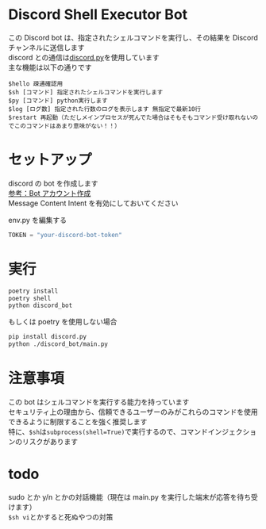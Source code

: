 # Discord Shell Executor Bot

この Discord bot は、指定されたシェルコマンドを実行し、その結果を Discord チャンネルに送信します  
discord との通信は[discord.py](https://discordpy.readthedocs.io/ja/latest/index.html#)を使用しています  
主な機能は以下の通りです

```
$hello 疎通確認用
$sh [コマンド] 指定されたシェルコマンドを実行します
$py [コマンド] python実行します
$log [ログ数] 指定された行数のログを表示します 無指定で最新10行
$restart 再起動（ただしメインプロセスが死んでた場合はそもそもコマンド受け取れないのでこのコマンドはあまり意味がない！！）
```

# セットアップ

discord の bot を作成します  
[参考：Bot アカウント作成](https://discordpy.readthedocs.io/ja/latest/discord.html)  
Message Content Intent を有効にしておいてください

env.py を編集する

```py
TOKEN = "your-discord-bot-token"
```

# 実行

```sh
poetry install
poetry shell
python discord_bot
```

もしくは poetry を使用しない場合

```sh
pip install discord.py
python ./discord_bot/main.py
```

# 注意事項

この bot はシェルコマンドを実行する能力を持っています  
セキュリティ上の理由から、信頼できるユーザーのみがこれらのコマンドを使用できるように制限することを強く推奨します  
特に、`$sh`は`subprocess(shell=True)`で実行するので、コマンドインジェクションのリスクがあります

# todo

sudo とか y/n とかの対話機能（現在は main.py を実行した端末が応答を待ち受けます）  
`$sh vi`とかすると死ぬやつの対策
